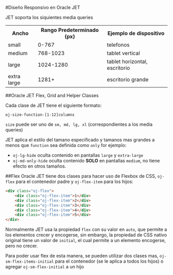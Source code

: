 #Diseño Responsivo en Oracle JET

JET soporta los siquientes media queries
 
<table>
	<tr>
		<th>Ancho</th>
		<th>Rango Predeterminado (px)</th>
		<th>Ejemplo de dispositivo</th>
	</tr>
	<tr>
		<td>small</td>
		<td>0-767</td>
		<td>telefonos</td>
	</tr>
	<tr>
		<td>medium</td>
		<td>768-1023</td>
		<td>tablet vertical</td>
	</tr>
	<tr>
		<td>large</td>
		<td>1024-1280</td>
		<td>tablet horizontal, escritorio</td>
	</tr>
	<tr>
		<td>extra large</td>
		<td>1281+</td>
		<td>escritorio grande</td>
	</tr>
</table>

##Oracle JET Flex, Grid and Helper Classes

Cada clase de JET tiene el siguiente formato:

`oj-size-function-[1-12]columns``size` puede ser uno de `sm, md, lg, xl` (correspondientes a los media queries)

JET aplica el estilo del tamano especificado y tamanos mas grandes a menos que `function` sea definida como `only` for ejemplo:

- `oj-lg-hide` oculta contenido en pantallas `large` y `extra-large`
- `oj-md-only-hide` oculta contenido **SOLO** en pantallas `medium`, no tiene efecto en otros tamaños.

##Flex 
Oracle JET tiene dos clases para hacer uso de Flexbox de CSS, `oj-flex` para el contenedor padre y `oj-flex-item` para los hijos:

```html
<div class="oj-flex">
    <div class="oj-flex-item">1</div>
    <div class="oj-flex-item">2</div>
    <div class="oj-flex-item">3</div>
    <div class="oj-flex-item">4</div>
    <div class="oj-flex-item">5</div>
</div>
```

Normalmente JET usa la propiedad `flex` con su valor en `auto`, que permite a los elementos crecer y encogerse, sin embargo, la propiedad de CSS nativo original tiene un valor de `initial`, el cual permite a un elemento encogerse, pero no crecer.

Para poder usar flex de esta manera, se pueden utilizar dos clases mas, `oj-sm-flex-items-initial` para el contenedor (se le aplica a todos los hijos) o agregar `oj-sm-flex-initial` a un hijo